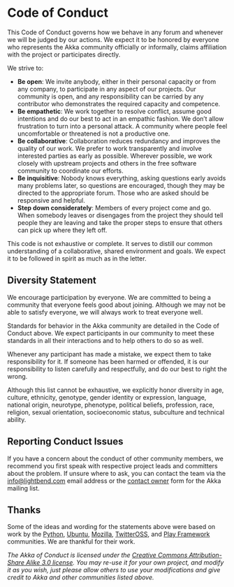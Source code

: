 # Code of Conduct

This Code of Conduct governs how we behave in any forum and whenever we will be judged by our actions. We expect it to be honored by everyone who represents the Akka community officially or informally, claims affiliation with the project or participates directly.

We strive to:

- **Be open**: We invite anybody, either in their personal capacity or from any company, to participate in any aspect of our projects. Our community is open, and any responsibility can be carried by any contributor who demonstrates the required capacity and competence.
- **Be empathetic**: We work together to resolve conflict, assume good intentions and do our best to act in an empathic fashion. We don’t allow frustration to turn into a personal attack. A community where people feel uncomfortable or threatened is not a productive one.
- **Be collaborative**: Collaboration reduces redundancy and improves the quality of our work. We prefer to work transparently and involve interested parties as early as possible. Wherever possible, we work closely with upstream projects and others in the free software community to coordinate our efforts.
- **Be inquisitive**: Nobody knows everything, asking questions early avoids many problems later, so questions are encouraged, though they may be directed to the appropriate forum. Those who are asked should be responsive and helpful.
- **Step down considerately**: Members of every project come and go. When somebody leaves or disengages from the project they should tell people they are leaving and take the proper steps to ensure that others can pick up where they left off.

This code is not exhaustive or complete. It serves to distill our common understanding of a collaborative, shared environment and goals. We expect it to be followed in spirit as much as in the letter.

## Diversity Statement

We encourage participation by everyone. We are committed to being a community that everyone feels good about joining. Although we may not be able to satisfy everyone, we will always work to treat everyone well.

Standards for behavior in the Akka community are detailed in the Code of Conduct above. We expect participants in our community to meet these standards in all their interactions and to help others to do so as well.

Whenever any participant has made a mistake, we expect them to take responsibility for it. If someone has been harmed or offended, it is our responsibility to listen carefully and respectfully, and do our best to right the wrong.

Although this list cannot be exhaustive, we explicitly honor diversity in age, culture, ethnicity, genotype, gender identity or expression, language, national origin, neurotype, phenotype, political beliefs, profession, race, religion, sexual orientation, socioeconomic status, subculture and technical ability.

## Reporting Conduct Issues

If you have a concern about the conduct of other community members, we recommend you first speak with respective project leads and committers about the problem. If unsure where to ask, you can contact the team via the info@lightbend.com email address or the [contact owner](https://groups.google.com/forum/#!contactowner/akka-user) form for the Akka mailing list.

## Thanks

Some of the ideas and wording for the statements above were based on work by the [Python](http://www.python.org/community/diversity), [Ubuntu](http://www.ubuntu.com/about/about-ubuntu/conduct), [Mozilla](https://wiki.mozilla.org/Code_of_Conduct/Draft), [TwitterOSS](https://engineering.twitter.com/opensource/code-of-conduct), and [Play Framework](https://playframework.com/conduct) communities. We are thankful for their work.

*The Akka of Conduct is licensed under the [Creative Commons Attribution-Share Alike 3.0 license](http://creativecommons.org/licenses/by-sa/3.0/). You may re-use it for your own project, and modify it as you wish, just please allow others to use your modifications and give credit to Akka and other communities listed above.*
